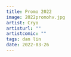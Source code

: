```yaml
---
title: Promo 2022
image: 2022promohv.jpg
artist: Cryo
artisturl: ""
artistcomic: ""
tags: dan lin
date: 2022-03-26
---
```

